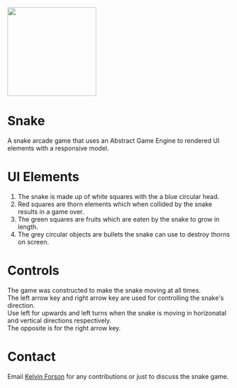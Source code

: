 <img src="https://imgur.com/Uloi3WH.gif" width=200><br>


# Snake
A snake arcade game that uses an Abstract Game Engine to rendered UI elements with a responsive model. 

# UI Elements
1. The snake is made up of white squares with the a blue circular head.
2. Red squares are  thorn elements which when collided by the snake results in a game over.
3. The green squares are fruits which are eaten by the snake to grow in length.
4. The grey circular objects are bullets the snake can use to destroy thorns on screen.


# Controls
The game was constructed to make the snake moving at all times.<br> 
The left arrow key and right arrow key are used for controlling the snake's direction. <br>
Use left for upwards and left turns when the snake is moving in horizonatal and vertical directions respectively.<br>
The opposite is for the right arrow key.<br>

# Contact

Email [Kelvin Forson](<mailto:KelvinForson2023@u.northwestern.edu>) for any contributions or just to discuss the snake game.
